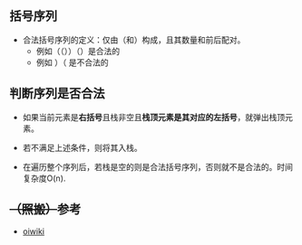 ## 括号序列

- 合法括号序列的定义：仅由（和）构成，且其数量和前后配对。
    - 例如（（））（）是合法的
    - 例如 ）（ 是不合法的

## 判断序列是否合法

- 如果当前元素是**右括号**且栈非空且**栈顶元素是其对应的左括号**，就弹出栈顶元素。
- 若不满足上述条件，则将其入栈。

- 在遍历整个序列后，若栈是空的则是合法括号序列，否则就不是合法的。时间复杂度O(n).

## ~~（照搬）~~参考

- [oiwiki](https://oi-wiki.org/topic/bracket/)